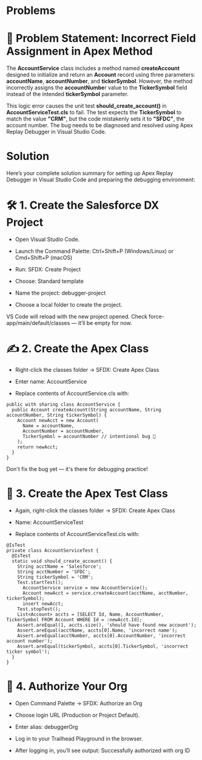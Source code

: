 # Problems

# 🐞 Problem Statement: Incorrect Field Assignment in Apex Method

The **AccountService** class includes a method named **createAccount** designed to initialize and return an **Account** record using three parameters: **accountName**, **accountNumber**, and **tickerSymbol**. However, the method incorrectly assigns the **accountNumbe**r value to the **TickerSymbol** field instead of the intended **tickerSymbol** parameter.

This logic error causes the unit test **should_create_account()** in **AccountServiceTest.cls** to fail. The test expects the **TickerSymbol** to match the value **"CRM"**, but the code mistakenly sets it to **"SFDC"**, the account number. The bug needs to be diagnosed and resolved using Apex Replay Debugger in Visual Studio Code.

  
# Solution

Here’s your complete solution summary for setting up Apex Replay Debugger in Visual Studio Code and preparing the debugging environment:

# 🛠️ 1. Create the Salesforce DX Project
* Open Visual Studio Code.

* Launch the Command Palette: Ctrl+Shift+P (Windows/Linux) or Cmd+Shift+P (macOS)

* Run: SFDX: Create Project

* Choose: Standard template

* Name the project: debugger-project

* Choose a local folder to create the project.

VS Code will reload with the new project opened. Check force-app/main/default/classes — it’ll be empty for now.

# ✍️ 2. Create the Apex Class
* Right-click the classes folder → SFDX: Create Apex Class

* Enter name: AccountService

* Replace contents of AccountService.cls with:

``` apex
public with sharing class AccountService {
  public Account createAccount(String accountName, String accountNumber, String tickerSymbol) {
    Account newAcct = new Account(
      Name = accountName,
      AccountNumber = accountNumber,
      TickerSymbol = accountNumber // intentional bug 🐞
    );
    return newAcct;
  }
}

```
Don't fix the bug yet — it's there for debugging practice!

# 🧪 3. Create the Apex Test Class
* Again, right-click the classes folder → SFDX: Create Apex Class

* Name: AccountServiceTest

* Replace contents of AccountServiceTest.cls with:

``` apex
@IsTest
private class AccountServiceTest {
  @IsTest
  static void should_create_account() {
    String acctName = 'Salesforce';
    String acctNumber = 'SFDC';
    String tickerSymbol = 'CRM';
    Test.startTest();
      AccountService service = new AccountService();
      Account newAcct = service.createAccount(acctName, acctNumber, tickerSymbol);
      insert newAcct;
    Test.stopTest();
    List<Account> accts = [SELECT Id, Name, AccountNumber, TickerSymbol FROM Account WHERE Id = :newAcct.Id];
    Assert.areEqual(1, accts.size(), 'should have found new account');
    Assert.areEqual(acctName, accts[0].Name, 'incorrect name');
    Assert.areEqual(acctNumber, accts[0].AccountNumber, 'incorrect account number');
    Assert.areEqual(tickerSymbol, accts[0].TickerSymbol, 'incorrect ticker symbol');
  }
}

```
# 🔐 4. Authorize Your Org
* Open Command Palette → SFDX: Authorize an Org

* Choose login URL (Production or Project Default).

* Enter alias: debuggerOrg

* Log in to your Trailhead Playground in the browser.

* After logging in, you’ll see output: Successfully authorized <username> with org ID <orgid>
